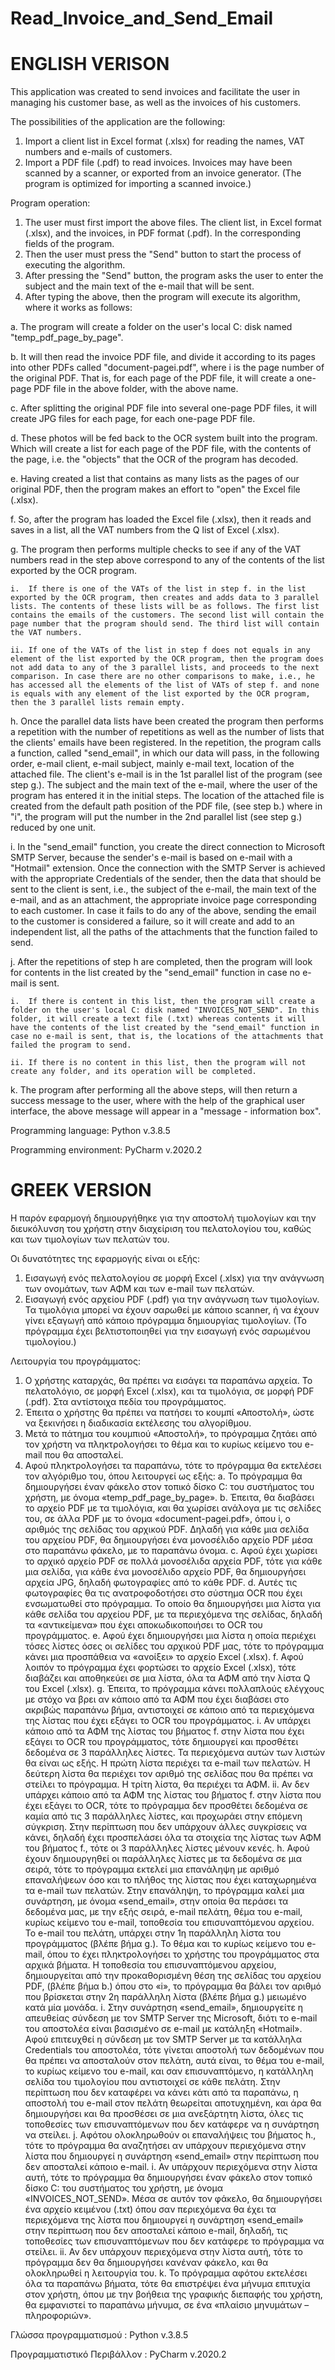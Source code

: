 # Read_Invoice_and_Send_Email

ENGLISH VERISON
===============

This application was created to send invoices and facilitate the user in managing his customer base, as well as the invoices of his customers.

The possibilities of the application are the following:

1.	Import a client list in Excel format (.xlsx) for reading the names, VAT numbers and e-mails of customers.
2.	Import a PDF file (.pdf) to read invoices. Invoices may have been scanned by a scanner, or exported from an invoice generator. (The program is optimized for importing a scanned invoice.)

Program operation:

1.	The user must first import the above files. The client list, in Excel format (.xlsx), and the invoices, in PDF format (.pdf). In the corresponding fields of the program.
2.	Then the user must press the "Send" button to start the process of executing the algorithm.
3.	After pressing the "Send" button, the program asks the user to enter the subject and the main text of the e-mail that will be sent.
4.	After typing the above, then the program will execute its algorithm, where it works as follows:

  a.	The program will create a folder on the user's local C: disk named "temp_pdf_page_by_page".
  
  b.	It will then read the invoice PDF file, and divide it according to its pages into other PDFs called "document-pagei.pdf", where i is the page number of the               original PDF. That is, for each page of the PDF file, it will create a one-page PDF file in the above folder, with the above name.
  
  c.	After splitting the original PDF file into several one-page PDF files, it will create JPG files for each page, for each one-page PDF file.
  
  d.	These photos will be fed back to the OCR system built into the program. Which will create a list for each page of the PDF file, with the contents of the page, i.e. the "objects" that the OCR of the program has decoded.
  
  e.	Having created a list that contains as many lists as the pages of our original PDF, then the program makes an effort to "open" the Excel file (.xlsx).
  
  f.	So, after the program has loaded the Excel file (.xlsx), then it reads and saves in a list, all the VAT numbers from the Q list of Excel (.xlsx).
  
  g.	The program then performs multiple checks to see if any of the VAT numbers read in the step above correspond to any of the contents of the list exported by the OCR program.

    i.	If there is one of the VATs of the list in step f. in the list exported by the OCR program, then creates and adds data to 3 parallel lists. The contents of these lists will be as follows. The first list contains the emails of the customers. The second list will contain the page number that the program should send. The third list will contain the VAT numbers.

    ii.	If one of the VATs of the list in step f does not equals in any element of the list exported by the OCR program, then the program does not add data to any of the 3 parallel lists, and proceeds to the next comparison. In case there are no other comparisons to make, i.e., he has accessed all the elements of the list of VATs of step f. and none is equals with any element of the list exported by the OCR program, then the 3 parallel lists remain empty.
    
  h.	Once the parallel data lists have been created the program then performs a repetition with the number of repetitions as well as the number of lists that the clients' emails have been registered. In the repetition, the program calls a function, called "send_email", in which our data will pass, in the following order, e-mail client, e-mail subject, mainly e-mail text, location of the attached file. The client's e-mail is in the 1st parallel list of the program (see step g.). The subject and the main text of the e-mail, where the user of the program has entered it in the initial steps. The location of the attached file is created from the default path position of the PDF file, (see step b.) where in "i", the program will put the number in the 2nd parallel list (see step g.) reduced by one unit.
  
  i.	In the "send_email" function, you create the direct connection to Microsoft SMTP Server, because the sender's e-mail is based on e-mail with a "Hotmail" extension. Once the connection with the SMTP Server is achieved with the appropriate Credentials of the sender, then the data that should be sent to the client is sent, i.e., the subject of the e-mail, the main text of the e-mail, and as an attachment, the appropriate invoice page corresponding to each customer. In case it fails to do any of the above, sending the email to the customer is considered a failure, so it will create and add to an independent list, all the paths of the attachments that the function failed to send.
  
  j.	After the repetitions of step h are completed, then the program will look for contents in the list created by the "send_email" function in case no e-mail is sent.

    i.	If there is content in this list, then the program will create a folder on the user's local C: disk named "INVOICES_NOT_SEND". In this folder, it will create a text file (.txt) whereas contents it will have the contents of the list created by the "send_email" function in case no e-mail is sent, that is, the locations of the attachments that failed the program to send.

    ii.	If there is no content in this list, then the program will not create any folder, and its operation will be completed.
    
  k.	The program after performing all the above steps, will then return a success message to the user, where with the help of the graphical user interface, the above message will appear in a "message - information box".

Programming language: Python v.3.8.5

Programming environment: PyCharm v.2020.2





GREEK VERSION
=============


Η παρόν εφαρμογή δημιουργήθηκε για την αποστολή τιμολογίων και την διευκόλυνση του χρήστη στην διαχείριση του πελατολογίου του, καθώς και των τιμολογίων των πελατών του.

Οι δυνατότητες της εφαρμογής είναι οι εξής:

1.	Εισαγωγή ενός πελατολογίου σε μορφή Excel (.xlsx) για την ανάγνωση των ονομάτων, των ΑΦΜ και των e-mail των πελατών.
2.	Εισαγωγή ενός αρχείου PDF (.pdf) για την ανάγνωση των τιμολογίων. Τα τιμολόγια μπορεί να έχουν σαρωθεί με κάποιο scanner, ή να έχουν γίνει εξαγωγή από κάποιο πρόγραμμα δημιουργίας τιμολογίων. (Το πρόγραμμα έχει βελτιστοποιηθεί για την εισαγωγή ενός σαρωμένου τιμολογίου.)

Λειτουργία του προγράμματος:

1.	Ο χρήστης καταρχάς, θα πρέπει να εισάγει τα παραπάνω αρχεία. Το πελατολόγιο, σε μορφή Excel (.xlsx), και τα τιμολόγια, σε μορφή PDF (.pdf). Στα αντίστοιχα πεδία του προγράμματος.
2.	Έπειτα ο χρήστης θα πρέπει να πατήσει το κουμπί «Αποστολή», ώστε να ξεκινήσει η διαδικασία εκτέλεσης του αλγορίθμου.
3.	Μετά το πάτημα του κουμπιού «Αποστολή», το πρόγραμμα ζητάει από τον χρήστη να πληκτρολογήσει το θέμα και το κυρίως κείμενο του e-mail που θα αποσταλεί. 
4.	Αφού πληκτρολογήσει τα παραπάνω, τότε το πρόγραμμα θα εκτελέσει τον αλγόριθμο του, όπου λειτουργεί ως εξής:
  a.	Το πρόγραμμα θα δημιουργήσει έναν φάκελο στον τοπικό δίσκο C: του συστήματος του χρήστη, με όνομα «temp_pdf_page_by_page».
  b.	Έπειτα, θα διαβάσει το αρχείο PDF με τα τιμολόγια, και θα χωρίσει ανάλογα με τις σελίδες του, σε άλλα PDF με το όνομα «document-pagei.pdf», όπου i, ο αριθμός της σελίδας του αρχικού PDF. Δηλαδή για κάθε μια σελίδα του αρχείου PDF, θα δημιουργήσει ένα μονοσέλιδο αρχείο PDF μέσα στο παραπάνω φάκελο, με το παραπάνω όνομα.
  c.	Αφού έχει χωρίσει το αρχικό αρχείο PDF σε πολλά μονοσέλιδα αρχεία PDF, τότε για κάθε μια σελίδα, για κάθε ένα μονοσέλιδο αρχείο PDF, θα δημιουργήσει αρχεία JPG, δηλαδή φωτογραφίες από το κάθε PDF.
  d.	Αυτές τις φωτογραφίες θα τις ανατροφοδοτήσει στο σύστημα OCR που έχει ενσωματωθεί στο πρόγραμμα. Το οποίο θα δημιουργήσει μια λίστα για κάθε σελίδα του αρχείου PDF, με τα περιεχόμενα της σελίδας, δηλαδή τα «αντικείμενα» που έχει αποκωδικοποιήσει το OCR του προγράμματος.
  e.	Αφού έχει δημιουργήσει μια λίστα η οποία περιέχει τόσες λίστες όσες οι σελίδες του αρχικού PDF μας, τότε το πρόγραμμα κάνει μια προσπάθεια να «ανοίξει» το αρχείο Excel (.xlsx).
  f.	Αφού λοιπόν το πρόγραμμα έχει φορτώσει το αρχείο Excel (.xlsx), τότε διαβάζει και αποθηκεύει σε μια λίστα, όλα τα ΑΦΜ από την λίστα Q του Excel (.xlsx).
  g.	Έπειτα, το πρόγραμμα κάνει πολλαπλούς ελέγχους με στόχο να βρει αν κάποιο από τα ΑΦΜ που έχει διαβάσει στο ακριβώς παραπάνω βήμα, αντιστοιχεί σε κάποιο από τα περιεχόμενα της λίστας που έχει εξάγει το OCR του προγράμματος.
    i.	Αν υπάρχει κάποιο από τα ΑΦΜ της λίστας του βήματος f. στην λίστα που έχει εξάγει το OCR του προγράμματος, τότε δημιουργεί και προσθέτει δεδομένα σε 3 παράλληλες λίστες. Τα περιεχόμενα αυτών των λιστών θα είναι ως εξής. Η πρώτη λίστα περιέχει τα e-mail των πελατών. Η δεύτερη λίστα θα περιέχει τον αριθμό της σελίδας που θα πρέπει να στείλει το πρόγραμμα. Η τρίτη λίστα, θα περιέχει τα ΑΦΜ.
    ii.	Αν δεν υπάρχει κάποιο από τα ΑΦΜ της λίστας του βήματος f. στην λίστα που έχει εξάγει το OCR, τότε το πρόγραμμα δεν προσθέτει δεδομένα σε καμία από τις 3 παράλληλες λίστες, και προχωράει στην επόμενη σύγκριση. Στην περίπτωση που δεν υπάρχουν άλλες συγκρίσεις να κάνει, δηλαδή έχει προσπελάσει όλα τα στοιχεία της λίστας των ΑΦΜ του βήματος f., τότε οι 3 παράλληλες λίστες μένουν κενές.
  h.	Αφού έχουν δημιουργηθεί οι παράλληλες λίστες με τα δεδομένα σε μια σειρά, τότε το πρόγραμμα εκτελεί μια επανάληψη με αριθμό επαναλήψεων όσο και το πλήθος της λίστας που έχει καταχωρημένα τα e-mail των πελατών. Στην επανάληψη, το πρόγραμμα καλεί μια συνάρτηση, με όνομα «send_email», στην οποία θα περάσει τα δεδομένα μας, με την εξής σειρά, e-mail πελάτη, θέμα του e-mail, κυρίως κείμενο του e-mail, τοποθεσία του επισυναπτόμενου αρχείου. Το e-mail του πελάτη, υπάρχει στην 1η παράλληλη λίστα του προγράμματος (βλέπε βήμα g.). Το θέμα και το κυρίως κείμενο του e-mail, όπου το έχει πληκτρολογήσει το χρήστης του προγράμματος στα αρχικά βήματα. Η τοποθεσία του επισυναπτόμενου αρχείου, δημιουργείται από την προκαθορισμένη θέση της σελίδας του αρχείου PDF, (βλέπε βήμα b.) όπου στο «i», το πρόγραμμα θα βάλει τον αριθμό που βρίσκεται στην 2η παράλληλη λίστα (βλέπε βήμα g.) μειωμένο κατά μία μονάδα.
  i.	Στην συνάρτηση «send_email», δημιουργείτε η απευθείας σύνδεση με τον SMTP Server της Microsoft, διότι το e-mail του αποστολέα είναι βασισμένο σε e-mail με κατάληξη «Hotmail». Αφού επιτευχθεί η σύνδεση με τον SMTP Server με τα κατάλληλα Credentials του αποστολέα, τότε γίνεται αποστολή των δεδομένων που θα πρέπει να αποσταλούν στον πελάτη, αυτά είναι, το θέμα του e-mail, το κυρίως κείμενο του e-mail, και σαν επισυναπτόμενο, η κατάλληλη σελίδα του τιμολογίου που αντιστοιχεί σε κάθε πελάτη.
      Στην περίπτωση που δεν καταφέρει να κάνει κάτι από τα παραπάνω, η αποστολή του e-mail στον πελάτη θεωρείται αποτυχημένη, και άρα θα δημιουργήσει και θα προσθέσει σε μια ανεξάρτητη λίστα, όλες τις τοποθεσίες των επισυναπτόμενων που δεν κατάφερε να η συνάρτηση να στείλει.
  j.	Αφότου ολοκληρωθούν οι επαναλήψεις του βήματος h., τότε το πρόγραμμα θα αναζητήσει αν υπάρχουν περιεχόμενα στην λίστα που δημιουργεί η συνάρτηση «send_email» στην περίπτωση που δεν αποσταλεί κάποιο e-mail.
    i.	Αν υπάρχουν περιεχόμενα στην λίστα αυτή, τότε το πρόγραμμα θα δημιουργήσει έναν φάκελο στον τοπικό δίσκο C: του συστήματος του χρήστη, με όνομα «INVOICES_NOT_SEND». Μέσα σε αυτόν τον φάκελο, θα δημιουργήσει ένα αρχείο κειμένου (.txt) όπου σαν περιεχόμενα θα έχει τα περιεχόμενα της λίστα που δημιουργεί η συνάρτηση «send_email» στην περίπτωση που δεν αποσταλεί κάποιο e-mail, δηλαδή, τις τοποθεσίες των επισυναπτόμενων που δεν κατάφερε το πρόγραμμα να στείλει.
    ii.	Αν δεν υπάρχουν περιεχόμενα στην λίστα αυτή, τότε το πρόγραμμα δεν θα δημιουργήσει κανέναν φάκελο, και θα ολοκληρωθεί η λειτουργία του.
  k.	Το πρόγραμμα αφότου εκτελέσει όλα τα παραπάνω βήματα, τότε θα επιστρέψει ένα μήνυμα επιτυχία στον χρήστη, όπου με την βοήθεια της γραφικής διεπαφής του χρήστη, θα εμφανιστεί το παραπάνω μήνυμα, σε ένα «πλαίσιο μηνυμάτων – πληροφοριών».

Γλώσσα προγραμματισμού : Python v.3.8.5

Προγραμματιστικό Περιβάλλον : PyCharm v.2020.2


